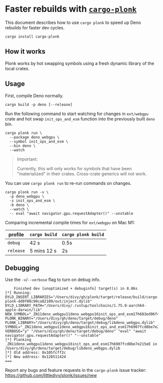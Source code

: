 # Faster rebuilds with [`cargo-plonk`](https://crates.io/crates/cargo-plonk)

This document describes how to use `cargo plonk` to speed up Deno rebuilds for
faster dev cycles.

```
cargo install cargo-plonk
```

## How it works

Plonk works by hot swapping symbols using a fresh dynamic library of the local
crates.

## Usage

First, compile Deno normally.

```
cargo build -p deno [--release]
```

Run the following command to start watching for changes in `ext/webgpu` crate
and hot swap `init_ops_and_esm` function into the previously built `deno` bin.

```
cargo plonk run \
  --package deno_webgpu \
  --symbol init_ops_and_esm \
  --bin deno \
  --watch
```

> Important:
>
> Currently, this will only works for symbols that have been "materialized" in
> their crates. Cross-crate generics will not work.

You can use `cargo plonk run` to re-run commands on changes.

```
cargo plonk run -v \
  -p deno_webgpu \
  -s init_ops_and_esm \
  -b deno \
  --watch \
  -- eval "await navigator.gpu.requestAdapter()" --unstable
```

Comparing incremental compile times for `ext/webgpu` on Mac M1:

| profile   | `cargo build` | `cargo plonk build` |
| --------- | ------------- | ------------------- |
| `debug`   | 42 s          | 0.5s                |
| `release` | 5 mins 12 s   | 2s                  |

## Debugging

Use the `-v`/`--verbose` flag to turn on debug info.

```
    Finished dev [unoptimized + debuginfo] target(s) in 8.86s
[*] Running: DYLD_INSERT_LIBRARIES="/Users/divy/gh/plonk/target/release/build/cargo-plonk-dd0f08c90ca82109/out/inject.dylib" DYLD_LIBRARY_PATH="/Users/divy/.rustup/toolchains/1.75.0-aarch64-apple-darwin/lib" NEW_SYMBOL="_ZN11deno_webgpu11deno_webgpu16init_ops_and_esm17h683ed96f45027bc1E" PLONK_BINARY="/Users/divy/gh/deno/target/debug/deno" PLONK_LIBRARY="/Users/divy/gh/deno/target/debug/libdeno_webgpu.dylib" SYMBOL="_ZN11deno_webgpu11deno_webgpu16init_ops_and_esm17h6907fcd8be7e215eE" VERBOSE="y" "/Users/divy/gh/deno/target/debug/deno" "eval" "await navigator.gpu.requestAdapter()" "--unstable"
[*] Plonking _ZN11deno_webgpu11deno_webgpu16init_ops_and_esm17h6907fcd8be7e215eE in /Users/divy/gh/deno/target/debug/libdeno_webgpu.dylib
[*] Old address: 0x105fcff2c
[*] New address: 0x128511424
===
```

Report any bugs and feature requests in the `cargo-plonk` issue tracker:
https://github.com/littledivy/plonk/issues/new
